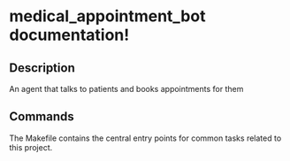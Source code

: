 # medical_appointment_bot documentation!

## Description

An agent that talks to patients and books appointments for them

## Commands

The Makefile contains the central entry points for common tasks related to this project.


